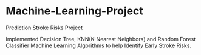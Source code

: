 # Machine-Learning-Project
Prediction Stroke Risks Project

Implemented Decision Tree, KNN(K-Nearest Neighbors) and Random Forest Classifier Machine Learning Algorithms to help Identify Early Stroke Risks.
